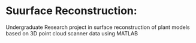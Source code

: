 # Suurface Reconstruction:
Undergraduate Research project in surface reconstruction of plant models based on 3D point cloud scanner data using MATLAB


